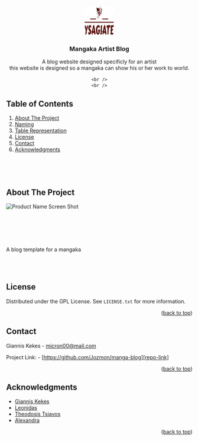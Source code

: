 <!-- PROJECT LOGO -->
<br />
<div align="center">
  <a href="https://github.com/Jozmon/mangaka-blog">
    <img src="images/logo.png" alt="Logo" width="80" height="80">
  </a>

  <h3 align="center">Mangaka Artist Blog</h3>

  <p align="center">
    A blog website designed specificly for an artist 
    <br>
    this website is designed so a mangaka can show his or her work to world.
    
    <br />
    <br />

  </p>
</div>



<!-- TABLE OF CONTENTS -->

## Table of Contents

  <ol>
    <li>
      <a href="#about-the-project">About The Project</a>
    </li>
    <li>
      <a href="#Naming">Naming</a>
    </li>
    <li>
      <a href="#Table Representation">Table Representation</a>
    </li>
    <li><a href="#license">License</a></li>
    <li><a href="#contact">Contact</a></li>
    <li><a href="#acknowledgments">Acknowledgments</a></li>
  </ol>

<br>
<br>
<br>

<!-- ABOUT THE PROJECT -->
## About The Project

![Product Name Screen Shot][product-screenshot]

<br>
<br>
<br>
<br>
<br>
A blog template for a mangaka



<br>
<br>
<br>
<br>

<!-- LICENSE -->
## License

Distributed under the GPL License. See `LICENSE.txt` for more information.

<p align="right">(<a href="#readme-top">back to top</a>)</p>



<!-- CONTACT -->
## Contact

Giannis Kekes - micron00@mail.com

Project Link: - [https://github.com/Jozmon/manga-blog][repo-link]

<p align="right">(<a href="#readme-top">back to top</a>)</p>



<!-- ACKNOWLEDGMENTS -->
## Acknowledgments

* [Giannis Kekes](micron00@mail.com)
* [Leonidas](https://github.com/InkiStark)
* [Theodosis Tsiavos](theotsiavos92@gmail.com)
* [Alexandra](unknown@example.com)

<p align="right">(<a href="#readme-top">back to top</a>)</p>


<!-- MARKDOWN LINKS & IMAGES -->
[product-screenshot]: images/screenshot.png
[repo-link]: https://github.com/Jozmon/shitbox
